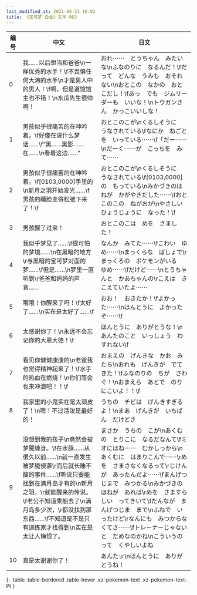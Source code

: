 ```yaml
---
last_modified_at: 2021-08-21 16:02
title: 《宝可梦 白金》文本 063
---
```

| 编号 | 中文 | 日文 |
| ---- | ---- | ---- |
| 0 | 我……以后想当和爸爸\n一样优秀的水手！\f不畏惧任何大海的水手\n才是男人中的男人！\f啊，但是道馆馆主也不错！\n东瓜先生很帅啊！ | おれ⋯⋯　とうちゃん　みたいな\nふなのりに　なるんだ！\fだって　どんな　うみも　おそれない\nおとこの　なかの　おとこだし！\fあっ　でも　ジムリーダーも　いいな！\nトウガンさん　かっこいいしな！ |
| 1 | 男孩似乎很痛苦的在呻吟着。\f好像在说什么梦话……\f“黑……黑影……在……\n看着这边……” | おとこのこが\nくるしそうに　うなされている\fなにか　ねごとを　いっている⋯⋯\f「だー⋯⋯\nだーく⋯⋯が　こっちを　みて⋯⋯ |
| 2 | 男孩似乎很痛苦的在呻吟着。\f[0103,0000]手里的\n新月之羽开始发光……\f男孩的睡脸变得松弛下来了！\f | おとこのこが\nくるしそうに　うなされている\f[0103,0000]の　もっている\nみかづきのはねが　かがやきだした⋯⋯\fおとこのこの　ねがおが\nやさしい　ひょうじょうに　なった！\f |
| 3 | 男孩醒了过来！ | おとこのこは　めを　さました！ |
| 4 | 我似乎梦见了……\f很可怕的梦境……\n在黑暗的地方\r与黑暗的宝可梦对面的梦……\f但是……\n梦里一直听到\r爸爸和妈妈的声音…… | なんか　みてた⋯⋯\fこわい　ゆめ⋯⋯\nまっくらな　ばしょで\rまっくろの　ポケモンがいる　ゆめ⋯⋯\fだけど⋯⋯\nとうちゃんと　かあちゃんの\rこえは　きこえていたよ⋯⋯ |
| 5 | 哦哦！你醒来了吗！\f太好了……\n实在是太好了……\f | おお！　おきたか！\fよかった⋯⋯\nほんとうに　よかったぞ⋯⋯\f |
| 6 | 太感谢你了！\n永远不会忘记你的大恩大德！\f | ほんとうに　ありがとうな！\nあんたのこと　いっしょう　わすれない\f |
| 7 | 看见你健健康康的\n老爸我也觉得精神起来了！\f水手的热血在燃烧！\n你们等会也来冲浪吧！！\f | おまえの　げんきな　かお　みたら\nおれも　げんきが　でてきた！\fふなのりの　ちが　さわぐ！\nおまえら　あとで　のりにこいよ！！\f |
| 8 | 我家里的小鬼实在是太顽皮了！\n嗯！不过活泼是最好的！ | うちの　チビは　げんきすぎるよ！\nまあ　げんきが　いちばん　だけどさ |
| 9 | 没想到我的孩子\n竟然会被梦魇缠身。\f在水脉……从很久以前……\n就一直发生被梦魇侵袭\r而后就长睡不醒的事件……\f听说只要能找到在满月岛才有的\n新月之羽，\r就能醒来的传说。\f老公不知道乘船去了\n满月岛多少次，\r都没找到那东西……\f不知道是不是只有训练家才找得到\n实在是太让人悔恨了。 | まさか　うちの　こが\nあくむの　とりこに　なるだなんて\fミオにはね⋯⋯　むかしっから\nあくむに　はまりこんで⋯⋯\rめを　さまさなくなるって\rじけんが　あったんだよ⋯⋯\fまんげつじまで　みつかる\nみかづきのはねが　あれば\rめを　さますらしい　ってきいて\fだんなが　まんげつじま　まで\nふねで　いったけど\rなんにも　みつからなくてさ⋯⋯\fトレーナーじゃないと　だめなのかね\nこういうのって　くやしいよね |
| 10 | 真是太谢谢你了！ | あんたッ\nほんとうに　ありがとうね！ |
{: .table .table-bordered .table-hover .xz-pokemon-text .xz-pokemon-text-Pt }